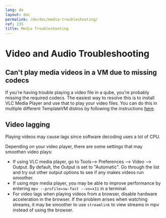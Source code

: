 ```yaml
---
lang: de
layout: doc
permalink: /de/doc/media-troubleshooting/
ref: 235
title: Media Troubleshooting
---
```


# Video and Audio Troubleshooting
<a id="video-and-audio-troubleshooting"></a>

## Can't play media videos in a VM due to missing codecs
<a id="cant-play-media-videos-in-a-vm-due-to-missing-codecs"></a>

If you’re having trouble playing a video file in a qube, you’re probably missing the required codecs.
The easiest way to resolve this is to install VLC Media Player and use that to play your video files.
You can do this in multiple different TemplateVM distros by following the instructions [here](/de/faq/#how-do-i-play-video-files).

## Video lagging
<a id="video-lagging"></a>

Playing videos may cause lags since software decoding uses a lot of CPU.

Depending on your video player, there are some settings that may smoothen video plays:

* If using VLC media player, go to Tools--> Preferences --> Video --> Output.
By default, the Output is set to "Automatic".
Go through the list and try out other output options to see if any makes videos run smoother.
* If using mpv media player, you may be able to improve performance by entering `mpv --profile=sw-fast --vo=x11` in a terminal.
* For video lags when playing videos from a browser, disable hardware acceleration in the browser. If the problem arises when watching streams, it may be smoother to use `streamlink` to view streams in mpv instead of using the browser.